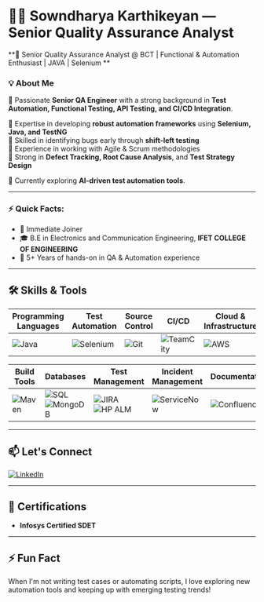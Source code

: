 # 👨‍💻 Sowndharya Karthikeyan — Senior Quality Assurance Analyst

**🚀 Senior Quality Assurance Analyst @ BCT | Functional & Automation Enthusiast | JAVA | Selenium **

### 💡 About Me

🎯 Passionate **Senior QA Engineer** with a strong background in **Test Automation, Functional Testing, API Testing, and CI/CD Integration**.

🔹 Expertise in developing **robust automation frameworks** using **Selenium, Java, and TestNG**  
🔹 Skilled in identifying bugs early through **shift-left testing**  
🔹 Experience in working with Agile & Scrum methodologies  
🔹 Strong in **Defect Tracking, Root Cause Analysis**, and **Test Strategy Design**

🌱 Currently exploring **AI-driven test automation tools**.

---

### ⚡ Quick Facts:
- 🏢 Immediate Joiner
- 🎓 B.E  in Electronics and Communication Engineering, **IFET COLLEGE OF ENGINEERING**
- 🌟 5+ Years of hands-on in QA & Automation experience

---

## 🛠️ Skills & Tools

| **Programming Languages** | **Test Automation** | **Source Control** | **CI/CD** | **Cloud & Infrastructure** |
|---------------------------|---------------------|--------------------|-----------|----------------------------|
| ![Java](https://img.shields.io/badge/Java-ED8B00?style=for-the-badge&logo=openjdk&logoColor=white) | ![Selenium](https://img.shields.io/badge/Selenium-43B02A?style=for-the-badge&logo=selenium&logoColor=white) | ![Git](https://img.shields.io/badge/Git-F05032?style=for-the-badge&logo=git&logoColor=white) | ![TeamCity](https://img.shields.io/badge/TeamCity-000000?style=for-the-badge&logo=teamcity&logoColor=white) | ![AWS](https://img.shields.io/badge/AWS-232F3E?style=for-the-badge&logo=amazon-aws&logoColor=white) |

| **Build Tools** | **Databases** | **Test Management** | **Incident Management** | **Documentation** |
|-----------------|---------------|---------------------|-------------------------|-------------------|
| ![Maven](https://img.shields.io/badge/Maven-C71A36?style=for-the-badge&logo=apachemaven&logoColor=white) | ![SQL](https://img.shields.io/badge/SQL-4479A1?style=for-the-badge&logo=postgresql&logoColor=white) ![MongoDB](https://img.shields.io/badge/MongoDB-47A248?style=for-the-badge&logo=mongodb&logoColor=white) | ![JIRA](https://img.shields.io/badge/JIRA-0052CC?style=for-the-badge&logo=jira&logoColor=white) ![HP ALM](https://img.shields.io/badge/HP_ALM-003366?style=for-the-badge&logoColor=white) | ![ServiceNow](https://img.shields.io/badge/ServiceNow-00A478?style=for-the-badge&logo=servicenow&logoColor=white) | ![Confluence](https://img.shields.io/badge/Confluence-172B4D?style=for-the-badge&logo=confluence&logoColor=white) |


---


## 📫 Let's Connect

[![LinkedIn](https://img.shields.io/badge/LinkedIn-0A66C2?style=for-the-badge&logo=linkedin&logoColor=white)](https://www.linkedin.com/in/sowndharya-karthikeyan-81928a1a2/)

---

## 🎯 Certifications
- **Infosys Certified SDET**

---

## ⚡ Fun Fact
When I'm not writing test cases or automating scripts, I love exploring new automation tools and keeping up with emerging testing trends!
